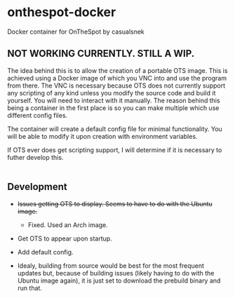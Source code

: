 # onthespot-docker </br>
Docker container for OnTheSpot by casualsnek </br>

## NOT WORKING CURRENTLY. STILL A WIP. </br>

The idea behind this is to allow the creation of a portable OTS image. This is achieved using a Docker image of which you VNC into and use the program from there. The VNC is necessary because OTS does not currently support any scripting of any kind unless you modify the source code and build it yourself. You will need to interact with it manually. The reason behind this being a container in the first place is so you can make multiple which use different config files. </br>

The container will create a default config file for minimal functionality. You will be able to modify it upon creation with environment variables. </br>

If OTS ever does get scripting support, I will determine if it is necessary to futher develop this. </br>
</br>

## Development
- <strike> Issues getting OTS to display. Seems to have to do with the Ubuntu image. </strike></br>
  - Fixed. Used an Arch image. </br>
 
- Get OTS to appear upon startup.

- Add default config.

- Idealy, building from source would be best for the most frequent updates but, because of building issues (likely having to do with the Ubuntu image again), it is just set to download the prebuild binary and run that. </br>

